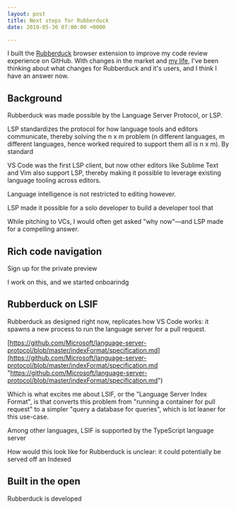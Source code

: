 ```yaml
---
layout: post
title: Next steps for Rubberduck
date: 2019-05-30 07:00:00 +0000

---
```

I built the [Rubberduck](https://www.rubberduck.io/) browser extension to improve my code review experience on GitHub. With changes in the market and [my life](/2019/microsoft), I've been thinking about what changes for Rubberduck and it's users, and I think I have an answer now.

## Background

Rubberduck was made possible by the Language Server Protocol, or LSP.

LSP standardizes the protocol for how language tools and editors communicate, thereby solving the n x m problem (n different languages, m different languages, hence worked required to support them all is n x m). By standard

VS Code was the first LSP client, but now other editors like Sublime Text and Vim also support LSP, thereby making it possible to leverage existing language tooling across editors.

Language intelligence is not restricted to editing however.

LSP made it possible for a solo developer to build a developer tool that

While pitching to VCs, I would often get asked "why now"—and LSP made for a compelling answer.

## Rich code navigation

Sign up for the private preview

I work on this, and we started onboarindg

## Rubberduck on LSIF

Rubberduck as designed right now, replicates how VS Code works: it spawns a new process to run the language server for a pull request.

[https://github.com/Microsoft/language-server-protocol/blob/master/indexFormat/specification.md](https://github.com/Microsoft/language-server-protocol/blob/master/indexFormat/specification.md "https://github.com/Microsoft/language-server-protocol/blob/master/indexFormat/specification.md")

Which is what excites me about LSIF, or the "Language Server Index Format", is that converts this problem from "running a container for pull request" to a simpler "query a database for queries", which is lot leaner for this use-case.

Among other languages, LSIF is supported by the TypeScript language server

How would this look like for Rubberduck is unclear: it could potentially be served off an Indexed

## Built in the open

Rubberduck is developed